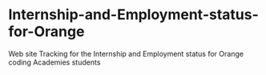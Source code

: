 # Internship-and-Employment-status-for-Orange
Web site Tracking for the Internship and Employment status for Orange coding Academies students
